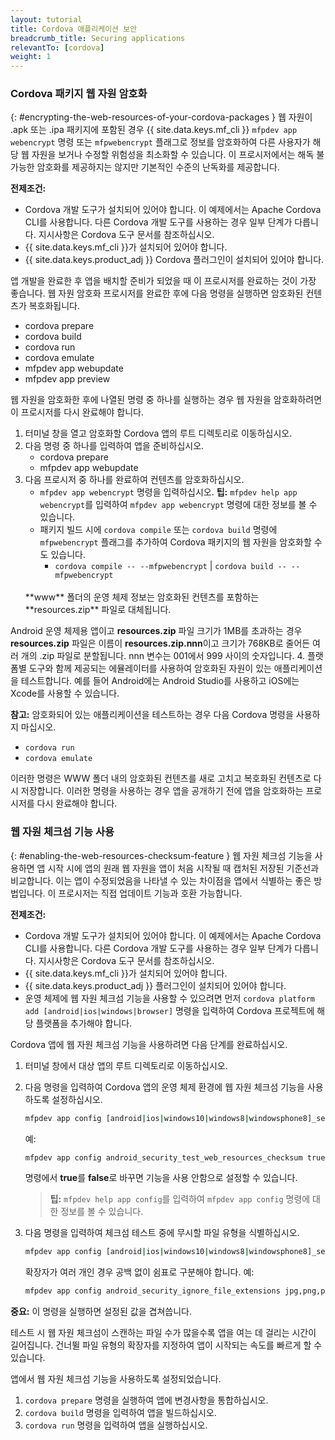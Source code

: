 ```yaml
---
layout: tutorial
title: Cordova 애플리케이션 보안
breadcrumb_title: Securing applications
relevantTo: [cordova]
weight: 1
---
```

<!-- NLS_CHARSET=UTF-8 -->
### Cordova 패키지 웹 자원 암호화
{: #encrypting-the-web-resources-of-your-cordova-packages }
웹 자원이 .apk 또는 .ipa 패키지에 포함된 경우 {{ site.data.keys.mf_cli }} `mfpdev app webencrypt` 명령 또는 `mfpwebencrypt` 플래그로 정보를 암호화하여 다른 사용자가 해당 웹 자원을 보거나 수정할 위험성을 최소화할 수 있습니다. 이 프로시저에서는 해독 불가능한 암호화를 제공하지는 않지만 기본적인 수준의 난독화를 제공합니다.

**전제조건:**

* Cordova 개발 도구가 설치되어 있어야 합니다. 이 예제에서는 Apache Cordova CLI를 사용합니다. 다른 Cordova 개발 도구를 사용하는 경우 일부 단계가 다릅니다. 지시사항은 Cordova 도구 문서를 참조하십시오.
* {{ site.data.keys.mf_cli }}가 설치되어 있어야 합니다.
* {{ site.data.keys.product_adj }} Cordova 플러그인이 설치되어 있어야 합니다.

앱 개발을 완료한 후 앱을 배치할 준비가 되었을 때 이 프로시저를 완료하는 것이 가장 좋습니다. 웹 자원 암호화 프로시저를 완료한 후에 다음 명령을 실행하면 암호화된 컨텐츠가 복호화됩니다.

* cordova prepare
* cordova build
* cordova run
* cordova emulate
* mfpdev app webupdate
* mfpdev app preview

웹 자원을 암호화한 후에 나열된 명령 중 하나를 실행하는 경우 웹 자원을 암호화하려면 이 프로시저를 다시 완료해야 합니다.

1. 터미널 창을 열고 암호화할 Cordova 앱의 루트 디렉토리로 이동하십시오.
2. 다음 명령 중 하나를 입력하여 앱을 준비하십시오.
    - cordova prepare
    - mfpdev app webupdate
3. 다음 프로시저 중 하나를 완료하여 컨텐츠를 암호화하십시오.
    - `mfpdev app webencrypt` 명령을 입력하십시오. **팁:** `mfpdev help app webencrypt`를 입력하여 `mfpdev app webencrypt` 명령에 대한 정보를 볼 수 있습니다.
    - 패키지 빌드 시에 `cordova compile` 또는 `cordova build` 명령에 `mfpwebencrypt` 플래그를 추가하여 Cordova 패키지의 웹 자원을 암호화할 수도 있습니다.
        - `cordova compile -- --mfpwebencrypt` | `cordova build -- --mfpwebencrypt`
    <br/>
        **www** 폴더의 운영 체제 정보는 암호화된 컨텐츠를 포함하는 **resources.zip** 파일로 대체됩니다.  
Android 운영 체제용 앱이고 **resources.zip** 파일 크기가 1MB를 초과하는 경우 **resources.zip** 파일은 이름이 **resources.zip.nnn**이고 크기가 768KB로 줄어든 여러 개의 .zip 파일로 분할됩니다. nnn 변수는 001에서 999 사이의 숫자입니다.
4. 플랫폼별 도구와 함께 제공되는 에뮬레이터를 사용하여 암호화된 자원이 있는 애플리케이션을 테스트합니다. 예를 들어 Android에는 Android Studio를 사용하고 iOS에는 Xcode를 사용할 수 있습니다.

**참고:** 암호화되어 있는 애플리케이션을 테스트하는 경우 다음 Cordova 명령을 사용하지 마십시오.

* `cordova run`
* `cordova emulate`

이러한 명령은 WWW 폴더 내의 암호화된 컨텐츠를 새로 고치고 복호화된 컨텐츠로 다시 저장합니다. 이러한 명령을 사용하는 경우 앱을 공개하기 전에 앱을 암호화하는 프로시저를 다시 완료해야 합니다.

### 웹 자원 체크섬 기능 사용
{: #enabling-the-web-resources-checksum-feature }
웹 자원 체크섬 기능을 사용하면 앱 시작 시에 앱의 원래 웹 자원을 앱이 처음 시작될 때 캡처된 저장된 기준선과 비교합니다. 이는 앱이 수정되었음을 나타낼 수 있는 차이점을 앱에서 식별하는 좋은 방법입니다. 이 프로시저는 직접 업데이트 기능과 호환 가능합니다.

**전제조건:**

* Cordova 개발 도구가 설치되어 있어야 합니다. 이 예제에서는 Apache Cordova CLI를 사용합니다. 다른 Cordova 개발 도구를 사용하는 경우 일부 단계가 다릅니다. 지시사항은 Cordova 도구 문서를 참조하십시오.
* {{ site.data.keys.mf_cli }}가 설치되어 있어야 합니다.
* {{ site.data.keys.product_adj }} 플러그인이 설치되어 있어야 합니다.
* 운영 체제에 웹 자원 체크섬 기능을 사용할 수 있으려면 먼저 `cordova platform add [android|ios|windows|browser]` 명령을 입력하여 Cordova 프로젝트에 해당 플랫폼을 추가해야 합니다.

Cordova 앱에 웹 자원 체크섬 기능을 사용하려면 다음 단계를 완료하십시오.

1. 터미널 창에서 대상 앱의 루트 디렉토리로 이동하십시오.
2. 다음 명령을 입력하여 Cordova 앱의 운영 체제 환경에 웹 자원 체크섬 기능을 사용하도록 설정하십시오.

   ```bash
   mfpdev app config [android|ios|windows10|windows8|windowsphone8]_security_test_web_resources_checksum true
   ```

   예:  

   ```bash
   mfpdev app config android_security_test_web_resources_checksum true
   ```

   명령에서 **true**를 **false**로 바꾸면 기능을 사용 안함으로 설정할 수 있습니다.

   > **팁:** `mfpdev help app config`를 입력하여 `mfpdev app config` 명령에 대한 정보를 볼 수 있습니다.

3. 다음 명령을 입력하여 체크섬 테스트 중에 무시할 파일 유형을 식별하십시오.

   ```bash
   mfpdev app config [android|ios|windows10|windows8|windowsphone8]_security_ignore_file_extensions [ file_extension1,file_extension2 ]
   ```

   확장자가 여러 개인 경우 공백 없이 쉼표로 구분해야 합니다. 예:

   ```bash
   mfpdev app config android_security_ignore_file_extensions jpg,png,pdf
   ```

**중요:** 이 명령을 실행하면 설정된 값을 겹쳐씁니다.

테스트 시 웹 자원 체크섬이 스캔하는 파일 수가 많을수록 앱을 여는 데 걸리는 시간이 길어집니다. 건너뛸 파일 유형의 확장자를 지정하여 앱이 시작되는 속도를 빠르게 할 수 있습니다.

앱에서 웹 자원 체크섬 기능을 사용하도록 설정되었습니다.

1. `cordova prepare` 명령을 실행하여 앱에 변경사항을 통합하십시오.
2. `cordova build` 명령을 입력하여 앱을 빌드하십시오.
3. `cordova run` 명령을 입력하여 앱을 실행하십시오.
